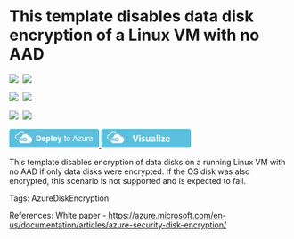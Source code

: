 # This template disables data disk encryption of a Linux VM with no AAD

<IMG SRC="https://azbotstorage.blob.core.windows.net/badges/201-decrypt-running-linux-vm-without-aad/PublicLastTestDate.svg" />&nbsp;
<IMG SRC="https://azbotstorage.blob.core.windows.net/badges/201-decrypt-running-linux-vm-without-aad/PublicDeployment.svg" />&nbsp;

<IMG SRC="https://azbotstorage.blob.core.windows.net/badges/201-decrypt-running-linux-vm-without-aad/FairfaxLastTestDate.svg" />&nbsp;
<IMG SRC="https://azbotstorage.blob.core.windows.net/badges/201-decrypt-running-linux-vm-without-aad/FairfaxDeployment.svg" />&nbsp;

<IMG SRC="https://azbotstorage.blob.core.windows.net/badges/201-decrypt-running-linux-vm-without-aad/BestPracticeResult.svg" />&nbsp;
<IMG SRC="https://azbotstorage.blob.core.windows.net/badges/201-decrypt-running-linux-vm-without-aad/CredScanResult.svg" />&nbsp;

<a href="https://portal.azure.com/#create/Microsoft.Template/uri/https%3A%2F%2Fraw.githubusercontent.com%2Fazure%2Fazure-quickstart-templates%2Fmaster%2F201-decrypt-running-linux-vm-without-aad%2Fazuredeploy.json" target="_blank">
    <img src="https://raw.githubusercontent.com/Azure/azure-quickstart-templates/master/1-CONTRIBUTION-GUIDE/images/deploytoazure.png"/>
</a>
<a href="http://armviz.io/#/?load=https%3A%2F%2Fraw.githubusercontent.com%2Fazure%2Fazure-quickstart-templates%2Fmaster%2F201-decrypt-running-linux-vm-without-aad%2Fazuredeploy.json" target="_blank">
    <img src="https://raw.githubusercontent.com/Azure/azure-quickstart-templates/master/1-CONTRIBUTION-GUIDE/images/visualizebutton.png"/>
</a>

This template disables encryption of data disks on a running Linux VM with no AAD if only data disks were encrypted.   If the OS disk was also encrypted, this scenario is not supported and is expected to fail. 

Tags: AzureDiskEncryption

References:
White paper - https://azure.microsoft.com/en-us/documentation/articles/azure-security-disk-encryption/
